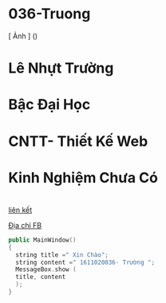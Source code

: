 # 036-Truong

[ Ảnh ] ()
# Lê Nhựt Trường #
# Bậc Đại Học #
# CNTT- Thiết Kế Web # 
# Kinh Nghiệm Chưa Có #
# #

[liên kết](https://github.com/letruongg/HPmarkdow)

[Địa chỉ FB ](https://www.facebook.com/bin.su.1650)

``` C++
public MainWindow()
{
  string title =" Xin Chào";
  string content =" 1611020036- Trường ";
  MessageBox.show (
  title, content
  );
}
